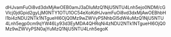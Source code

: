 dHJvamFuOi8vd3dxMjAwOEB0amJ3aDIuMzQ1NjU5NTU4Lnh5ejo0NDM/cGVlcj0jdGpid2gyLjM0NTY1OTU1OC54eXoKdHJvamFuOi8vd3dxMjAwOEBhbHl1bi4zNDU2NTk1NTgueHl6OjQ0Mz9wZWVyPSNhbGl5dW4uMzQ1NjU5NTU4Lnh5egp0cm9qYW46Ly93d3EyMDA4QHRqNi4zNDU2NTk1NTgueHl6OjQ0Mz9wZWVyPSN0ajYuMzQ1NjU5NTU4Lnh5egoK
